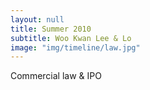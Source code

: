 ```yaml
---
layout: null
title: Summer 2010
subtitle: Woo Kwan Lee & Lo
image: "img/timeline/law.jpg"
---
```

Commercial law & IPO
